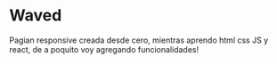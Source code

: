 # Waved
Pagian responsive creada desde cero, mientras aprendo html css JS y react, de a poquito voy agregando funcionalidades!
